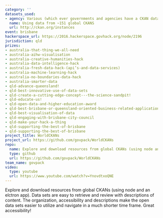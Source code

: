 ```yaml
---
category: ''
datasets_used:
- agency: Various (which ever governments and agencies have a CKAN data portal)
  name: Using data from ~151 global CKANS
  url: http://ckan.org/instances
event: brisbane
hackerspace_url: https://2016.hackerspace.govhack.org/node/2196
jurisdiction: qld
prizes:
- australia-that-thing-we-all-need
- australia-aihw-visualisation
- australia-creative-humanities-hack
- australia-data-intelligence-hack
- australia-fresh-data-hack-(api’s-and-data-services)
- australia-machine-learning-hack
- australia-no-boundaries-data-hack
- australia-smarter-data
- qld-advance-queensland!
- qld-best-innovative-use-of-data-sets
- qld-create-a-cutting-edge-concept---the-science-sandpit!
- qld-educate-us!
- qld-open-data-and-higher-education-award
- qld-best-brisbane-or-queensland-oriented-business-related-application
- qld-best-visualisation-of-data
- qld-engaging-with-brisbane-city-council
- qld-make-your-hack-a-thing
- qld-supporting-the-best-of-brisbane
- qld-supporting-the-best-of-brisbane
project_title: WorldCKANs
project_url: https://github.com/govpack/WorldCKANs
repo:
  name: Explore and download resources from global CKANs (using node and an elctron app)
  type: github
  url: https://github.com/govpack/WorldCKANs
team_name: govpack
video:
  type: youtube
  url: https://www.youtube.com/watch?v=YnovdtxoQNE
---
```


Explore and download resources from global CKANs (using node and an elctron app). Data sets are easy to retrieve and review with descriptions of content. The organization, accessibility and descriptions make the open data sets easier to utilize and navigate in a much shorter time frame. Great accessibility!